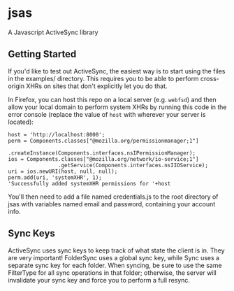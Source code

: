 jsas
====

A Javascript ActiveSync library

Getting Started
---------------

If you'd like to test out ActiveSync, the easiest way is to start using the
files in the examples/ directory. This requires you to be able to perform
cross-origin XHRs on sites that don't explicitly let you do that.

In Firefox, you can host this repo on a local server (e.g. `webfsd`) and then
allow your local domain to perform system XHRs by running this code in the
error console (replace the value of `host` with wherever your server is
located):

```
host = 'http://localhost:8000';
perm = Components.classes["@mozilla.org/permissionmanager;1"]
                 .createInstance(Components.interfaces.nsIPermissionManager);
ios = Components.classes["@mozilla.org/network/io-service;1"]
                .getService(Components.interfaces.nsIIOService);
uri = ios.newURI(host, null, null);
perm.add(uri, 'systemXHR', 1);
'Successfully added systemXHR permissions for '+host
```

You'll then need to add a file named credentials.js to the root directory of
jsas with variables named email and password, containing your account info.

Sync Keys
---------

ActiveSync uses sync keys to keep track of what state the client is in. They are
very important! FolderSync uses a global sync key, while Sync uses a separate
sync key for each folder. When syncing, be sure to use the same FilterType for
all sync operations in that folder; otherwise, the server will invalidate your
sync key and force you to perform a full resync.
